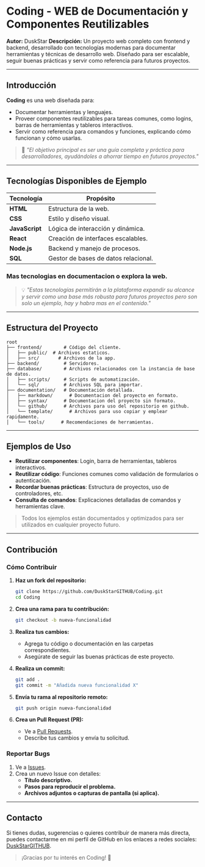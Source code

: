 # Coding - WEB de Documentación y Componentes Reutilizables

**Autor:** DuskStar
**Descripción:** Un proyecto web completo con frontend y backend, desarrollado con tecnologías modernas para documentar herramientas y técnicas de desarrollo web. Diseñado para ser escalable, seguir buenas prácticas y servir como referencia para futuros proyectos.

---

## Introducción

**Coding** es una web diseñada para:

- Documentar herramientas y lenguajes.
- Proveer componentes reutilizables para tareas comunes, como logins, barras de herramientas y tableros interactivos.
- Servir como referencia para comandos y funciones, explicando cómo funcionan y cómo usarlas.

> 🔎 _"El objetivo principal es ser una guía completa y práctica para desarrolladores, ayudándoles a ahorrar tiempo en futuros proyectos."_

---

## Tecnologías Disponibles de Ejemplo

| Tecnología     | Propósito                            |
| -------------- | ------------------------------------ |
| **HTML**       | Estructura de la web.                |
| **CSS**        | Estilo y diseño visual.              |
| **JavaScript** | Lógica de interacción y dinámica.    |
| **React**      | Creación de interfaces escalables.   |
| **Node.js**    | Backend y manejo de procesos.        |
| **SQL**        | Gestor de bases de datos relacional. |

### Mas tecnologias en documentacion o explora la web.


> 💡 _"Estas  tecnologías permitirán a la plataforma expandir su alcance y servir como una base más robusta para futuros proyectos pero son solo un ejemplo, hay y habra mas en el contenido."_

---

## Estructura del Proyecto

```plaintext
root
├── frontend/        # Código del cliente.
│   ├── public/  # Archivos estaticos.
│   ├── src/       # Archivos de la app.
├── backend/         # Servidores.
├── database/        # Archivos relacionados con la instancia de base de datos.
│   ├── scripts/     # Scripts de automatización.
│   └── sql/         # Archivos SQL para importar.
├── documentation/   # Documentación detallada.
│   ├── markdown/      # Documentacion del proyecto en formato.
│   ├── syntax/      # Documentacion del proyecto sin formato.
│   └── github/      # Archivos para uso del repositorio en github.
│   └── template/      # Archivos para uso copiar y emplear rapidamente.
│   └── tools/      # Recomendaciones de herramientas.
```

---

## Ejemplos de Uso

- **Reutilizar componentes**: Login, barra de herramientas, tableros interactivos.
- **Reutilizar código**: Funciones comunes como validación de formularios o autenticación.
- **Recordar buenas prácticas**: Estructura de proyectos, uso de controladores, etc.
- **Consulta de comandos**: Explicaciones detalladas de comandos y herramientas clave.

> Todos los ejemplos están documentados y optimizados para ser utilizados en cualquier proyecto futuro.

---

## Contribución

### Cómo Contribuir

1. **Haz un fork del repositorio:**

   ```bash
   git clone https://github.com/DuskStarGITHUB/Coding.git
   cd Coding
   ```

2. **Crea una rama para tu contribución:**

   ```bash
   git checkout -b nueva-funcionalidad
   ```

3. **Realiza tus cambios:**

   - Agrega tu código o documentación en las carpetas correspondientes.
   - Asegúrate de seguir las buenas prácticas de este proyecto.

4. **Realiza un commit:**

   ```bash
   git add .
   git commit -m "Añadida nueva funcionalidad X"
   ```

5. **Envía tu rama al repositorio remoto:**

   ```bash
   git push origin nueva-funcionalidad
   ```

6. **Crea un Pull Request (PR):**
   - Ve a [Pull Requests](https://github.com/DuskStarGITHUB/Coding/pulls).
   - Describe tus cambios y envía tu solicitud.

### Reportar Bugs

1. Ve a [Issues](https://github.com/DuskStarGITHUB/Coding/issues).
2. Crea un nuevo Issue con detalles:
   - **Título descriptivo.**
   - **Pasos para reproducir el problema.**
   - **Archivos adjuntos o capturas de pantalla (si aplica).**

---

## Contacto

Si tienes dudas, sugerencias o quieres contribuir de manera más directa, puedes contactarme en mi perfil de GitHub en los enlaces a redes sociales: [DuskStarGITHUB](https://github.com/DuskStarGITHUB).

> ¡Gracias por tu interés en Coding! 🚀
